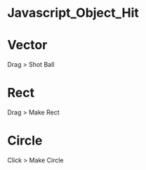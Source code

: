 # Javascript_Object_Hit

# Vector
  Drag > Shot Ball
  
# Rect
  Drag > Make Rect
  
# Circle
  Click > Make Circle
